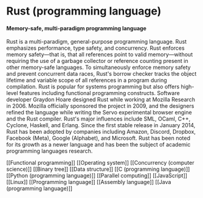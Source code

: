 # Rust (programming language)
#### Memory-safe, multi-paradigm programming language

Rust is a multi-paradigm, general-purpose programming language. Rust emphasizes performance, type safety, and concurrency. Rust enforces memory safety—that is, that all references point to valid memory—without requiring the use of a garbage collector or reference counting present in other memory-safe languages. To simultaneously enforce memory safety and prevent concurrent data races, Rust's borrow checker tracks the object lifetime and variable scope of all references in a program during compilation. Rust is popular for systems programming but also offers high-level features including functional programming constructs.
Software developer Graydon Hoare designed Rust while working at Mozilla Research in 2006. Mozilla officially sponsored the project in 2009, and the designers refined the language while writing the Servo experimental browser engine and the Rust compiler. Rust's major influences include SML, OCaml, C++, Cyclone, Haskell, and Erlang. Since the first stable release in January 2014, Rust has been adopted by companies including Amazon, Discord, Dropbox, Facebook (Meta), Google (Alphabet), and Microsoft.
Rust has been noted for its growth as a newer language and has been the subject of academic programming languages research.

[[Functional programming]]
[[Operating system]]
[[Concurrency (computer science)]]
[[Binary tree]]
[[Data structure]]
[[C (programming language)]]
[[Python (programming language)]]
[[Parallel computing]]
[[JavaScript]]
[[Linux]]
[[Programming language]]
[[Assembly language]]
[[Java (programming language)]]